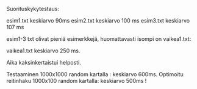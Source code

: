 Suorituskykytestaus:

esim1.txt keskiarvo 90ms
esim2.txt keskiarvo 100 ms
esim3.txt keskiarvo 107 ms

esim1-3 txt olivat pieniä esimerkkejä, huomattavasti isompi on vaikea1.txt:

vaikea1.txt keskiarvo 250 ms.

Aika kaksinkertaistui helposti.

Testaaminen 1000x1000 random kartalla : keskiarvo 600ms. 
Optimoitu reitinhaku 1000x100 random kartalla: keskiarvo 500ms !




